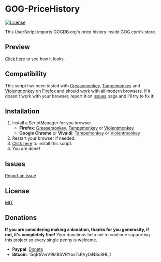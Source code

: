 # GOG-PriceHistory
[![License](https://img.shields.io/badge/license-MIT-blue.svg)](LICENSE)

This UserScript imports GOGDB.org's price history inside GOG.com's store.

## Preview
[Click here](https://raw.githubusercontent.com/Gantzyo/GOG-PriceHistory/master/docs/images/preview.png) to see how it looks.

## Compatibility
This script has been tested with [Greasemonkey](https://addons.mozilla.org/en-US/firefox/addon/greasemonkey/), [Tampemonkey](https://addons.mozilla.org/en-US/firefox/addon/tampermonkey/) and [Violentmonkey](https://addons.mozilla.org/en-US/firefox/addon/violentmonkey/) on [Firefox](https://www.mozilla.org/en-US/firefox/new/) and should work with all modern browsers. If it doesn't work with your browser, report it on  [issues](https://github.com/Gantzyo/GOG-PriceHistory/issues) page and I'll try to fix it!

## Installation
1. Install a ScriptManager for you browser.
    * **Firefox**: [Greasemonkey](https://addons.mozilla.org/en-US/firefox/addon/greasemonkey/), [Tampemonkey](https://addons.mozilla.org/en-US/firefox/addon/tampermonkey/) or [Violentmonkey](https://addons.mozilla.org/en-US/firefox/addon/violentmonkey/)
    * **Google Chrome** or **Vivaldi**: [Tampemonkey](https://chrome.google.com/webstore/detail/tampermonkey/dhdgffkkebhmkfjojejmpbldmpobfkfo) or [Violentmonkey](https://chrome.google.com/webstore/detail/violentmonkey/jinjaccalgkegednnccohejagnlnfdag)
2. Restart your browser if needed.
3. [Click here](https://github.com/Gantzyo/GOG-PriceHistory/raw/master/gog_pricehistory.user.js) to install this script.
4. You are done!

## Issues
[Report an issue](https://github.com/Gantzyo/GOG-PriceHistory/issues)

## License
[MIT](LICENSE)

## Donations
**If you are considering making a donation, thanks for you generosity, if not, it's completely fine!** Your donations help me to continue supporting this project so every single penny is welcome.
* **Paypal**: [Donate](https://www.paypal.com/cgi-bin/webscr?cmd=_donations&business=gantzyo%40outlook%2ecom&lc=ES&item_name=Gantzyo&currency_code=EUR&bn=PP%2dDonationsBF%3abtn_donateCC_LG%2egif%3aNonHosted)
* **Bitcoin**: 15qBtiVwV9ktBSVRYbs7cRVyDiNSu8HLjt
